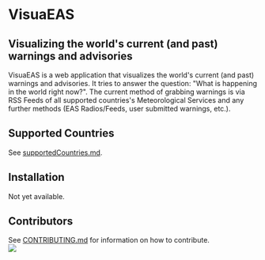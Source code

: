 # VisuaEAS

## Visualizing the world's current (and past) warnings and advisories

VisuaEAS is a web application that visualizes the world's current (and past) warnings and advisories. It tries to answer the question: "What is happening in the world right now?". The current method of grabbing warnings is via RSS Feeds of all supported countries's Meteorological Services and any further methods (EAS Radios/Feeds, user submitted warnings, etc.).

## Supported Countries

See [supportedCountries.md](supportedCountries.md).

## Installation

Not yet available.

## Contributors

See [CONTRIBUTING.md](CONTRIBUTING.md) for information on how to contribute.<br>
<a href="https://github.com/FrostbyteSpace/frostbyte/graphs/contributors">
  <img src="https://contrib.rocks/image?repo=FrostbyteSpace/frostbyte" />
</a>